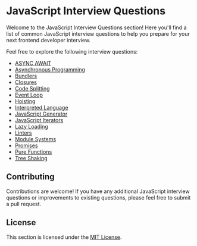 # JavaScript Interview Questions

Welcome to the JavaScript Interview Questions section! Here you'll find a list of common JavaScript interview questions to help you prepare for your next frontend developer interview.

Feel free to explore the following interview questions:

- [ASYNC AWAIT](./ASYNC%20AWAIT.md)
- [Asynchronous Programming](./Asynchronous%20Programming.md)
- [Bundlers](./Bundlers.md)
- [Closures](./Closures.md)
- [Code Splitting](./Code%20Splitting.md)
- [Event Loop](./Event%20Loop.md)
- [Hoisting](./Hoisting.md)
- [Interpreted Language](./Interpreted%20Language.md)
- [JavaScript Generator](./JavaScript%20Generator.md)
- [JavaScript Iterators](./JavaScript%20Iterator.md)
- [Lazy Loading](./Lazy%20Loading.md)
- [Linters](./Linters.md)
- [Module Systems](./Module%20Systems.md)
- [Promises](./Promises.md)
- [Pure Functions](./Pure%20Functions.md)
- [Tree Shaking](./Tree%20Shaking.md)

## Contributing

Contributions are welcome! If you have any additional JavaScript interview questions or improvements to existing questions, please feel free to submit a pull request.

## License

This section is licensed under the [MIT License](../LICENSE).
